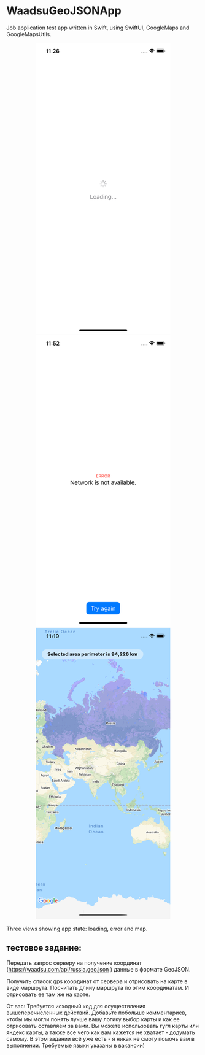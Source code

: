 # WaadsuGeoJSONApp

Job application test app written in Swift, using SwiftUI, GoogleMaps and GoogleMapsUtils.

<p align="center">
  <img src="images/loading.png" width="350" title="loading view">
  <img src="images/error.png" width="350" alt="error view">
  <img src="images/map.png" width="350" alt="map view">
</p>

Three views showing app state: loading, error and map.

##  тестовое задание:

Передать запрос серверу на получение координат (https://waadsu.com/api/russia.geo.json )
данные в формате GeoJSON.

Получить список gps координат от сервера и отрисовать на карте в виде маршрута.
Посчитать длину маршрута по этим координатам.
И отрисовать ее там же на карте.

От вас:
Требуется исходный код для осуществления вышеперечисленных действий.
Добавьте побольше комментариев, чтобы мы могли понять лучше вашу логику
выбор карты и как ее отрисовать оставляем за вами.
Вы можете использовать гугл карты или яндекс карты, а также все чего как вам кажется не хватает - додумать самому. В этом задании всё уже есть - я никак не смогу помочь вам в выполнении. Требуемые языки указаны в вакансии)

